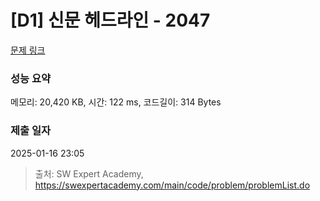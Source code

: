# [D1] 신문 헤드라인 - 2047 

[문제 링크](https://swexpertacademy.com/main/code/problem/problemDetail.do?contestProbId=AV5QKsLaAy0DFAUq) 

### 성능 요약

메모리: 20,420 KB, 시간: 122 ms, 코드길이: 314 Bytes

### 제출 일자

2025-01-16 23:05



> 출처: SW Expert Academy, https://swexpertacademy.com/main/code/problem/problemList.do